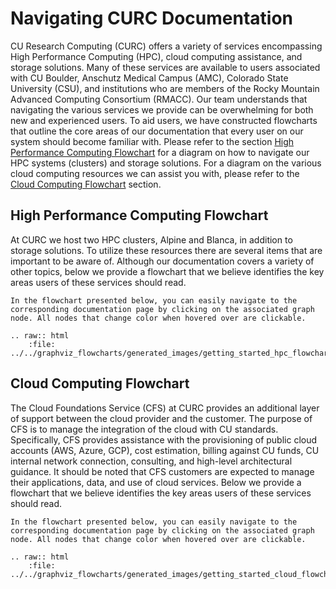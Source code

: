 # Navigating CURC Documentation

CU Research Computing (CURC) offers a variety of services encompassing High Performance Computing (HPC), cloud computing assistance, and storage solutions. Many of these services are available to users associated with CU Boulder, Anschutz Medical Campus (AMC), Colorado State University (CSU), and institutions who are members of the Rocky Mountain Advanced Computing Consortium (RMACC). Our team understands that navigating the various services we provide can be overwhelming for both new and experienced users. To aid users, we have constructed flowcharts that outline the core areas of our documentation that every user on our system should become familiar with. Please refer to the section [High Performance Computing Flowchart](#high-performance-computing-flowchart) for a diagram on how to navigate our HPC systems (clusters) and storage solutions. For a diagram on the various cloud computing resources we can assist you with, please refer to the [Cloud Computing Flowchart](#cloud-computing-flowchart) section. 

## High Performance Computing Flowchart

At CURC we host two HPC clusters, Alpine and Blanca, in addition to storage solutions. To utilize these resources there are several items that are important to be aware of. Although our documentation covers a variety of other topics, below we provide a flowchart that we believe identifies the key areas users of these services should read. 

```{tip}
In the flowchart presented below, you can easily navigate to the corresponding documentation page by clicking on the associated graph node. All nodes that change color when hovered over are clickable. 
```

```{eval-rst}
.. raw:: html
    :file: ../../graphviz_flowcharts/generated_images/getting_started_hpc_flowchart.svg
```

## Cloud Computing Flowchart

The Cloud Foundations Service (CFS) at CURC provides an additional layer of support between the cloud provider and the customer. The purpose of CFS is to manage the integration of the cloud with CU standards. Specifically, CFS provides assistance with the provisioning of public cloud accounts (AWS, Azure, GCP), cost estimation, billing against CU funds, CU internal network connection, consulting, and high-level architectural guidance. It should be noted that CFS customers are expected to manage their applications, data, and use of cloud services. Below we provide a flowchart that we believe identifies the key areas users of these services should read. 

```{tip}
In the flowchart presented below, you can easily navigate to the corresponding documentation page by clicking on the associated graph node. All nodes that change color when hovered over are clickable. 
```

```{eval-rst}
.. raw:: html
    :file: ../../graphviz_flowcharts/generated_images/getting_started_cloud_flowchart.svg
```
